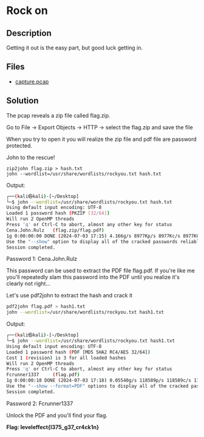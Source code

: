 # Rock on

## Description

Getting it out is the easy part, but good luck getting in.

## Files

* [capture.pcap](files/capture.pcap)



## Solution

The pcap reveals a zip file called flag.zip. 

Go to File -> Export Objects -> HTTP -> select the flag.zip and save the file

When you try to open it you will realize the zip file and pdf file are password protected. 



John to the rescue!

``` 
zip2john flag.zip > hash.txt
john --wordlist=/usr/share/wordlists/rockyou.txt hash.txt 
```

Output:

```bash
┌──(kali㉿kali)-[~/Desktop]
└─$ john --wordlist=/usr/share/wordlists/rockyou.txt hash.txt 
Using default input encoding: UTF-8
Loaded 1 password hash (PKZIP [32/64])
Will run 2 OpenMP threads
Press 'q' or Ctrl-C to abort, almost any other key for status
Cena.John.Rulz   (flag.zip/flag.pdf)     
1g 0:00:00:00 DONE (2024-07-03 17:15) 4.166g/s 8977Kp/s 8977Kc/s 8977KC/s Chili1..CARIÑOSA
Use the "--show" option to display all of the cracked passwords reliably
Session completed. 

```

Password 1: Cena.John.Rulz



This password can be used to extract the PDF file flag.pdf. If you're like me you'll repeatedly slam this password into the PDF until you realize it's clearly not right...



Let's use pdf2john to extract the hash and crack it

```bash
pdf2john flag.pdf > hash1.txt
john --wordlist=/usr/share/wordlists/rockyou.txt hash1.txt
```

Output:

```bash
┌──(kali㉿kali)-[~/Desktop]
└─$ john --wordlist=/usr/share/wordlists/rockyou.txt hash1.txt 
Using default input encoding: UTF-8
Loaded 1 password hash (PDF [MD5 SHA2 RC4/AES 32/64])
Cost 1 (revision) is 3 for all loaded hashes
Will run 2 OpenMP threads
Press 'q' or Ctrl-C to abort, almost any other key for status
Fcrunner1337     (flag.pdf)     
1g 0:00:00:18 DONE (2024-07-03 17:18) 0.05540g/s 118589p/s 118589c/s 118589C/s Felix2..Fcdr123
Use the "--show --format=PDF" options to display all of the cracked passwords reliably
Session completed. 

```

Password 2: Fcrunner1337



Unlock the PDF and you'll find your flag.



**Flag: leveleffect{l375_g37_cr4ck1n}**


